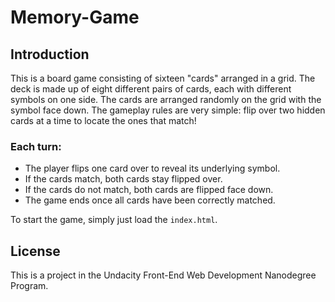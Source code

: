 # Memory-Game

## Introduction

This is a board game consisting of sixteen "cards" arranged in a grid. The deck is made up of eight different pairs of cards, each with different symbols on one side. The cards are arranged randomly on the grid with the symbol face down. The gameplay rules are very simple: flip over two hidden cards at a time to locate the ones that match!

### Each turn:

* The player flips one card over to reveal its underlying symbol.
* If the cards match, both cards stay flipped over.
* If the cards do not match, both cards are flipped face down.
* The game ends once all cards have been correctly matched.

To start the game, simply just load the `index.html`.

## License

This is a project in the Undacity Front-End Web Development Nanodegree Program.
